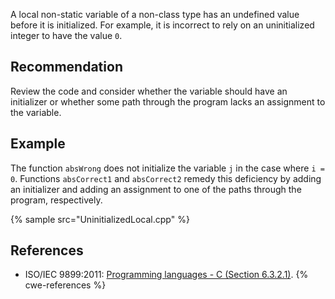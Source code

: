 A local non-static variable of a non-class type has an undefined value before it is initialized. For example, it is incorrect to rely on an uninitialized integer to have the value `0`.


## Recommendation
Review the code and consider whether the variable should have an initializer or whether some path through the program lacks an assignment to the variable.


## Example
The function `absWrong` does not initialize the variable `j` in the case where `i = 0`. Functions `absCorrect1` and `absCorrect2` remedy this deficiency by adding an initializer and adding an assignment to one of the paths through the program, respectively.

{% sample src="UninitializedLocal.cpp" %}

## References
* ISO/IEC 9899:2011: [Programming languages - C (Section 6.3.2.1)](https://www.iso.org/standard/57853.html).
{% cwe-references %}
